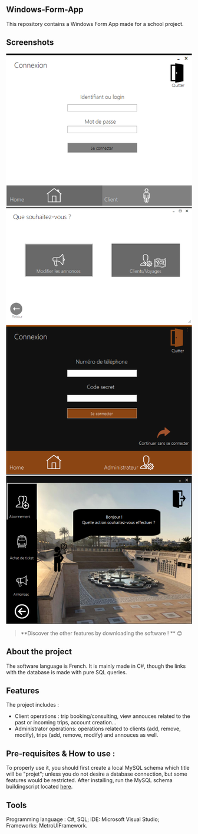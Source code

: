 ## Windows-Form-App
This repository contains a Windows Form App made for a school project. 

## Screenshots 
![Admin side (home):](Accueil_Admin.PNG)
![Admin side (home):](Accueil_Admin_2.PNG)
![Client side (home):](Accueil_admin_client.PNG)
![Client side (home):](Accueil_client.PNG)
> **Discover the other features by downloading the software ! ** :blush:



## About the project
The software language is French. It is mainly made in C#, though the links with the database is made with pure SQL queries. 

## Features
The project includes : 
- Client operations : trip booking/consulting, view annouces related to the past or incoming trips, account creation...
- Administrator operations: operations related to clients (add, remove, modify), trips (add, remove, modify) and annouces as well. 

## Pre-requisites & How to use :
To properly use it, you should first create a local MySQL schema which title will be "projet"; unless you do not desire a database connection,
but some features would be restricted. After installing, run the MySQL schema buildingscript located [here](https://github.com/Justsecret123/Windows-Form-App/blob/master/Project/Mini-projet/bin/Debug/Projet_db.sql).

## Tools
Programming language : C#, SQL; IDE: Microsoft Visual Studio; Frameworks: MetroUIFramework.

